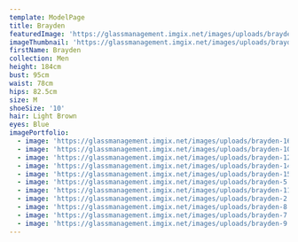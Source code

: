 ```yaml
---
template: ModelPage
title: Brayden
featuredImage: 'https://glassmanagement.imgix.net/images/uploads/brayden-1.jpg'
imageThumbnail: 'https://glassmanagement.imgix.net/images/uploads/brayden-16.jpg'
firstName: Brayden
collection: Men
height: 184cm
bust: 95cm
waist: 78cm
hips: 82.5cm
size: M
shoeSize: '10'
hair: Light Brown
eyes: Blue
imagePortfolio:
  - image: 'https://glassmanagement.imgix.net/images/uploads/brayden-16.jpg'
  - image: 'https://glassmanagement.imgix.net/images/uploads/brayden-10.jpg'
  - image: 'https://glassmanagement.imgix.net/images/uploads/brayden-12.jpg'
  - image: 'https://glassmanagement.imgix.net/images/uploads/brayden-14.jpg'
  - image: 'https://glassmanagement.imgix.net/images/uploads/brayden-15.jpg'
  - image: 'https://glassmanagement.imgix.net/images/uploads/brayden-5.jpg'
  - image: 'https://glassmanagement.imgix.net/images/uploads/brayden-11.jpg'
  - image: 'https://glassmanagement.imgix.net/images/uploads/brayden-2.jpg'
  - image: 'https://glassmanagement.imgix.net/images/uploads/brayden-8.jpg'
  - image: 'https://glassmanagement.imgix.net/images/uploads/brayden-7.jpg'
  - image: 'https://glassmanagement.imgix.net/images/uploads/brayden-9.jpg'
---
```


